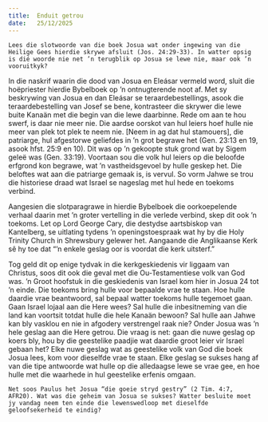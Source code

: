 ```yaml
---
title:  Enduit getrou
date:   25/12/2025
---
```


`Lees die slotwoorde van die boek Josua wat onder ingewing van die Heilige Gees hierdie skrywe afsluit (Jos. 24:29-33). In watter opsig is dié woorde nie net ’n terugblik op Josua se lewe nie, maar ook ’n vooruitkyk?`

In die naskrif waarin die dood van Josua en Eleásar vermeld word, sluit die hoëpriester hierdie Bybelboek op ’n ontnugterende noot af. Met sy beskrywing van Josua en dan Eleásar se teraardebestellings, asook die teraardebestelling van Josef se bene, kontrasteer die skrywer die lewe buite Kanaän met die begin van die lewe daarbinne. Rede om aan te hou swerf, is daar nie meer nie. Die aardse oorskot van hul leiers hoef hulle nie meer van plek tot plek te neem nie. [Neem in ag dat hul stamouers], die patriarge, hul afgestorwe geliefdes in ’n grot begrawe het (Gen. 23:13 en 19, asook hfst. 25:9 en 10). Dit was op ’n gekoopte stuk grond wat by Sigem geleë was (Gen. 33:19). Voortaan sou die volk hul leiers op die beloofde erfgrond kon begrawe, wat ’n vastheidsgevoel by hulle geskep het. Die beloftes wat aan die patriarge gemaak is, is vervul. So vorm Jahwe se trou die historiese draad wat Israel se nageslag met hul hede en toekoms verbind.

Aangesien die slotparagrawe in hierdie Bybelboek die oorkoepelende verhaal daarin met ’n groter vertelling in die verlede verbind, skep dit ook ’n toekoms. Let op Lord George Cary, die destydse aartsbiskop van Kantelberg, se uitlating tydens ’n openingstoespraak wat hy by die Holy Trinity Church in Shrewsbury gelewer het. Aangaande die Anglikaanse Kerk sê hy toe dat “’n enkele geslag oor is voordat die kerk uitsterf.”

Tog geld dit op enige tydvak in die kerkgeskiedenis vir liggaam van Christus, soos dit ook die geval met die Ou-Testamentiese volk van God was. ’n Groot hoofstuk in die geskiedenis van Israel kom hier in Josua 24 tot ’n einde. Die toekoms bring hulle voor bepaalde vrae te staan. Hoe hulle daardie vrae beantwoord, sal bepaal watter toekoms hulle tegemoet gaan. Gaan Israel lojaal aan die Here wees? Sal hulle die inbesitneming van die land kan voortsit totdat hulle die hele Kanaän bewoon? Sal hulle aan Jahwe kan bly vasklou en nie in afgodery verstrengel raak nie? Onder Josua was ’n hele geslag aan die Here getrou. Die vraag is net: gaan die nuwe geslag op koers bly, hou by die geestelike paadjie wat daardie groot leier vir Israel gebaan het? Elke nuwe geslag wat as geestelike volk van God die boek Josua lees, kom voor dieselfde vrae te staan. Elke geslag se sukses hang af van die tipe antwoorde wat hulle op die alledaagse lewe se vrae gee, en hoe hulle met die waarhede in hul geestelike erfenis omgaan.

`Net soos Paulus het Josua “die goeie stryd gestry” (2 Tim. 4:7, AFR20). Wat was die geheim van Josua se sukses? Watter besluite moet jy vandag neem ten einde die lewenswedloop met dieselfde geloofsekerheid te eindig?`